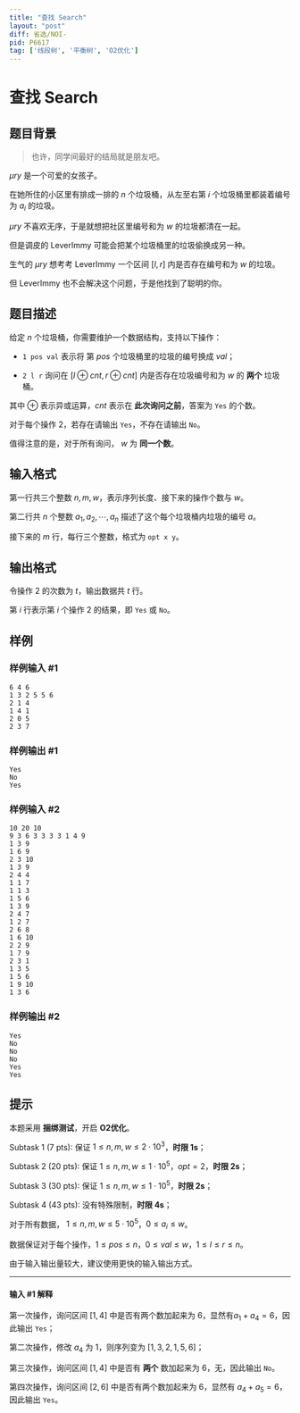 ```yaml
---
title: "查找 Search"
layout: "post"
diff: 省选/NOI-
pid: P6617
tag: ['线段树', '平衡树', 'O2优化']
---
```

# 查找 Search
## 题目背景

>   也许，同学间最好的结局就是朋友吧。

$\mu ry$ 是一个可爱的女孩子。

在她所住的小区里有排成一排的 $n$ 个垃圾桶，从左至右第 $i$ 个垃圾桶里都装着编号为 $a_i$ 的垃圾。

$\mu ry$ 不喜欢无序，于是就想把社区里编号和为 $w$ 的垃圾都清在一起。

但是调皮的 $\text{LeverImmy}$ 可能会把某个垃圾桶里的垃圾偷换成另一种。

生气的 $\mu ry$ 想考考 $\text{LeverImmy}$ 一个区间 $[l, r]$ 内是否存在编号和为 $w$ 的垃圾。

但 $\text{LeverImmy}$ 也不会解决这个问题，于是他找到了聪明的你。

## 题目描述

给定 $n$ 个垃圾桶，你需要维护一个数据结构，支持以下操作：

-   `1 pos val` 表示将 第 $pos$ 个垃圾桶里的垃圾的编号换成 $val$；

-   `2 l r` 询问在 $[l\oplus cnt, r\oplus cnt]$ 内是否存在垃圾编号和为 $w$ 的 **两个** 垃圾桶。

其中 $\oplus$ 表示异或运算，$cnt$ 表示在 **此次询问之前**，答案为 `Yes` 的个数。

对于每个操作 2，若存在请输出 `Yes`，不存在请输出 `No`。

值得注意的是，对于所有询问， $w$ 为 **同一个数**。

## 输入格式

第一行共三个整数 $n, m, w$，表示序列长度、接下来的操作个数与 $w$。

第二行共 $n$ 个整数 $a_1, a_2, \cdots, a_n$ 描述了这个每个垃圾桶内垃圾的编号 $a$。

接下来的 $m$ 行，每行三个整数，格式为 `opt x y`。

## 输出格式

令操作 2 的次数为 $t$，输出数据共 $t$ 行。

第 $i$ 行表示第 $i$ 个操作 2 的结果，即 `Yes` 或 `No`。

## 样例

### 样例输入 #1
```
6 4 6
1 3 2 5 5 6
2 1 4
1 4 1
2 0 5
2 3 7
```
### 样例输出 #1
```
Yes
No
Yes
```
### 样例输入 #2
```
10 20 10
9 3 6 3 3 3 3 1 4 9
1 3 9
1 6 9
2 3 10
1 3 9
2 4 4
1 1 7
1 1 3
1 5 6
1 3 9
2 4 7
1 2 7
2 6 8
1 6 10
2 2 9
1 7 9
2 3 1
1 3 5
1 5 6
1 9 10
1 3 6
```
### 样例输出 #2
```
Yes
No
No
No
Yes
Yes

```
## 提示

本题采用 **捆绑测试**，开启 **O2优化**。

$\text{Subtask 1 (7 pts)}:$ 保证 $1 \le n, m, w \le 2\cdot10^3$，**时限 $1\text{s}$**；

$\text{Subtask 2 (20 pts)}:$ 保证 $1 \le n, m, w \le 1\cdot10^5$，$opt = 2$，**时限 $2\text{s}$**；

$\text{Subtask 3 (30 pts)}:$ 保证 $1 \le n, m, w \le 1\cdot10^5$，**时限 $2\text{s}$**；

$\text{Subtask 4 (43 pts)}:$ 没有特殊限制，**时限 $4\text{s}$**；

对于所有数据， $1 \le n, m, w \le 5\cdot10^5$，$0 \le a_i \le w$。

数据保证对于每个操作，$1 \le pos \le n$，$0 \le val \le w$，$1 \le l \le r \le n$。

由于输入输出量较大，建议使用更快的输入输出方式。

---

#### 输入 #1 解释

第一次操作，询问区间 $[1, 4]$ 中是否有两个数加起来为 $6$，显然有$a_1 + a_4 = 6$，因此输出 `Yes`；

第二次操作，修改 $a_4$ 为 $1$，则序列变为 $[1, 3, 2, 1, 5, 6]$；

第三次操作，询问区间 $[1, 4]$ 中是否有 **两个** 数加起来为 $6$，无，因此输出 `No`。

第四次操作，询问区间 $[2, 6]$ 中是否有两个数加起来为 $6$，显然有 $a_4 + a_5 = 6$，因此输出 `Yes`。

